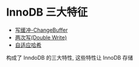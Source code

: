 # InnoDB 三大特征

-  [写缓冲-ChangeBuffer](../01-总体结构/11-写缓冲-ChangeBuffer.md) 
- [两次写(Double Write)](02-两次写-double-write机制.md) 
- [自适应哈希](04-自适应哈希.md) 

构成了 InndoDB 的三大特性, 这些特性让 InnoDB 存储